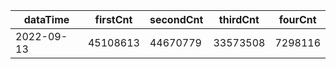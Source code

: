 |dataTime|firstCnt|secondCnt|thirdCnt|fourCnt|
|-|-|-|-|-|
|2022-09-13|45108613|44670779|33573508|7298116|